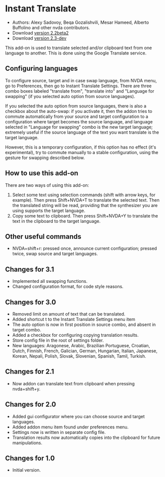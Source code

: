 # Instant Translate #

* Authors: Alexy Sadovoy, Beqa Gozalishvili, Mesar Hameed, Alberto Buffolino and other nvda contributors.
* Download [version 2.2beta2][1]
* Download [version 2.3-dev][2]

This add-on is used to translate selected and/or clipboard text from one language to another.
This is done using the Google Translate service.

## Configuring languages ##
To configure source, target and in case swap language, from NVDA menu, go to Preferences, then go to Instant Translate Settings.
There are three combo boxes labeled "translate from", "translate into" and "Language for swapping" (if you selected auto option from source languages).

If you selected the auto option from source languages, there is also a checkbox about the auto-swap: if you activate it, then the addon tries to commute automatically from your source and target configuration to a configuration where target becomes the source language, and language selected in "Language for swapping" combo is the new target language; extremely useful if the source language of the text you want translate is the target language.

However, this is a temporary configuration, if this option has no effect (it's experimental), try to commute manually to a stable configuration, using the gesture for swapping described below.

## How to use this add-on ##
There are two ways of using this add-on:

1. Select some text using selection commands (shift with arrow keys, for example). Then press Shift+NVDA+T to translate the selected text. Then the translated string will be read, providing that the synthesizer you are using supports the target language.
2. Copy some text to clipboard. Then press Shift+NVDA+Y to translate the text in the clipboard to the target language.

## Other useful commands ##
* NVDA+shift+r: pressed once, announce current configuration; pressed twice, swap source and target languages.

## Changes for 3.1 ##
* Implemented all swapping functions.
* Changed configuration format, for code style reasons.

## Changes for 3.0 ##
* Removed limit on amount of text that can be translated.
* Added shortcut t to the Instant Translate Settings menu item
* The auto option is now in first position in source combo, and absent in target combo.
* Added a checkbox for configuring copying translation results.
* Store config file in the root of settings folder.
* New languages: Aragonese, Arabic, Brazilian Portuguese, Croatian, Dutch, Finnish, French, Galician, German, Hungarian, Italian, Japanese, Korean, Nepali, Polish, Slovak, Slovenian, Spanish, Tamil, Turkish.

## Changes for 2.1 ##
* Now addon can translate text from clipboard when pressing nvda+shift+y. 

## Changes for 2.0 ##
* Added gui configurator where you can choose source and target languages.
* Added addon menu item found under preferences menu.
* Settings now is written in separate config file.
* Translation results now automatically copies into the clipboard for future manipulations.

## Changes for 1.0 ##
* Initial version.

[1]: http://addons.nvda-project.org/files/get.php?file=it
[2]: http://addons.nvda-project.org/files/get.php?file=it-dev
